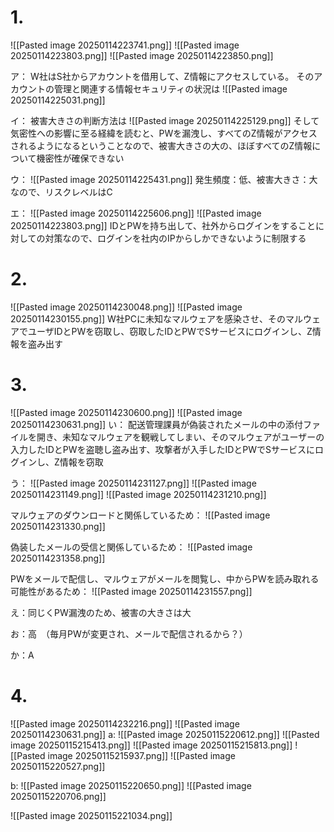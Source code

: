 # 1.
![[Pasted image 20250114223741.png]]
![[Pasted image 20250114223803.png]]
![[Pasted image 20250114223850.png]]

ア：
 W社はS社からアカウントを借用して、Z情報にアクセスしている。
 そのアカウントの管理と関連する情報セキュリティの状況は
 ![[Pasted image 20250114225031.png]]

イ：
被害大きさの判断方法は
![[Pasted image 20250114225129.png]]
そして気密性への影響に至る経緯を読むと、PWを漏洩し、すべてのZ情報がアクセスされるようになるということなので、被害大きさの大の、ほぼすべてのZ情報について機密性が確保できない

ウ：
![[Pasted image 20250114225431.png]]
発生頻度：低、被害大きさ：大なので、リスクレベルはC

エ：
![[Pasted image 20250114225606.png]]
![[Pasted image 20250114223803.png]]
IDとPWを持ち出して、社外からログインをすることに対しての対策なので、ログインを社内のIPからしかできないように制限する

# 2.
![[Pasted image 20250114230048.png]]
![[Pasted image 20250114230155.png]]
W社PCに未知なマルウェアを感染させ、そのマルウェアでユーザIDとPWを窃取し、窃取したIDとPWでSサービスにログインし、Z情報を盗み出す

# 3.
![[Pasted image 20250114230600.png]]
![[Pasted image 20250114230631.png]]
い：
配送管理課員が偽装されたメールの中の添付ファイルを開き、未知なマルウェアを観戦してしまい、そのマルウェアがユーザーの入力したIDとPWを盗聴し盗み出す、攻撃者が入手したIDとPWでSサービスにログインし、Z情報を窃取

う：
![[Pasted image 20250114231127.png]]
![[Pasted image 20250114231149.png]]
![[Pasted image 20250114231210.png]]

マルウェアのダウンロードと関係しているため：
![[Pasted image 20250114231330.png]]

偽装したメールの受信と関係しているため：
![[Pasted image 20250114231358.png]]

PWをメールで配信し、マルウェアがメールを閲覧し、中からPWを読み取れる可能性があるため：
![[Pasted image 20250114231557.png]]

え：同じくPW漏洩のため、被害の大きさは大

お：高　（毎月PWが変更され、メールで配信されるから？）

か：A

# 4.
![[Pasted image 20250114232216.png]]
![[Pasted image 20250114230631.png]]
a:
![[Pasted image 20250115220612.png]]
![[Pasted image 20250115215413.png]]
![[Pasted image 20250115215813.png]]
![[Pasted image 20250115215937.png]]
![[Pasted image 20250115220527.png]]

b:
![[Pasted image 20250115220650.png]]
![[Pasted image 20250115220706.png]]

![[Pasted image 20250115221034.png]]